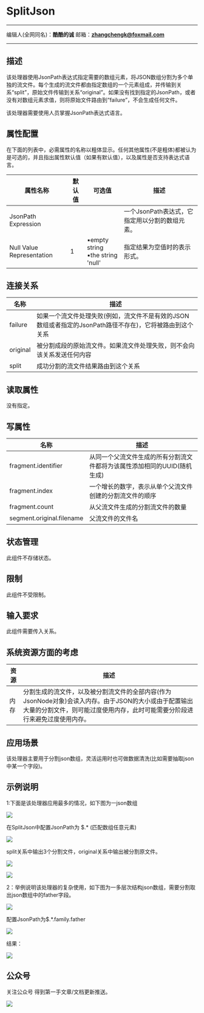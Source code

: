 # SplitJson
***
编辑人(全网同名)：__**酷酷的诚**__  邮箱：**zhangchengk@foxmail.com** 
***


## 描述

该处理器使用JsonPath表达式指定需要的数组元素，将JSON数组分割为多个单独的流文件。每个生成的流文件都由指定数组的一个元素组成，并传输到关系“split”，原始文件传输到关系“original”。如果没有找到指定的JsonPath，或者没有对数组元素求值，则将原始文件路由到“failure”，不会生成任何文件。

该处理器需要使用人员掌握JsonPath表达式语言。

## 属性配置

在下面的列表中，必需属性的名称以粗体显示。任何其他属性(不是粗体)都被认为是可选的，并且指出属性默认值（如果有默认值），以及属性是否支持表达式语言。

|属性名称|默认值|可选值|描述|
|----|----|----|----|
|JsonPath Expression|||一个JsonPath表达式，它指定用以分割的数组元素。|
|Null Value Representation|1|▪empty string<br/> ▪the string 'null'|指定结果为空值时的表示形式。|

## 连接关系

|名称|描述|
|----|----|
|failure|如果一个流文件处理失败(例如，流文件不是有效的JSON数组或者指定的JsonPath路径不存在)，它将被路由到这个关系|
|original|被分割成段的原始流文件。如果流文件处理失败，则不会向该关系发送任何内容|
|split|成功分割的流文件结果路由到这个关系|

## 读取属性

没有指定。

## 写属性

|名称|描述|
|----|----|
|fragment.identifier|从同一个父流文件生成的所有分割流文件都将为该属性添加相同的UUID(随机生成)|
|fragment.index|一个增长的数字，表示从单个父流文件创建的分割流文件的顺序|
|fragment.count|从父流文件生成的分割流文件的数量|   
|segment.original.filename|父流文件的文件名|

## 状态管理

此组件不存储状态。

## 限制

此组件不受限制。

## 输入要求

此组件需要传入关系。

## 系统资源方面的考虑

|资源|描述|
|----|----|
|内存|分割生成的流文件，以及被分割流文件的全部内容(作为JsonNode对象)会读入内存。由于JSON的大小或由于配置输出大量的分割文件，则可能过度使用内存，此时可能需要分阶段进行来避免过度使用内存。|

## 应用场景

该处理器主要用于分割json数组，灵活运用时也可做数据清洗(比如需要抽取json中某一个字段)。

## 示例说明

1:下面是该处理器应用最多的情况，如下图为一json数组

![](../image/processors/splitjson/json.png)

在SplitJson中配置JsonPath为  $.* (匹配数组任意元素)

![](../image/processors/splitjson/splitconfig.png)

split关系中输出3个分割文件，original关系中输出被分割原文件。

![](../image/processors/splitjson/splitresult.png)

![](../image/processors/splitjson/splitresult1.png)

2：举例说明该处理器的复杂使用，如下图为一多层次结构json数组，需要分割取出json数组中的father字段。

![](../image/processors/splitjson/json2.png)

配置JsonPath为$.*.family.father

![](../image/processors/splitjson/splitconfig2.png)

结果：

![](../image/processors/splitjson/splitresult2.png)


## 公众号

关注公众号 得到第一手文章/文档更新推送。

![](../image/wechat.jpg)